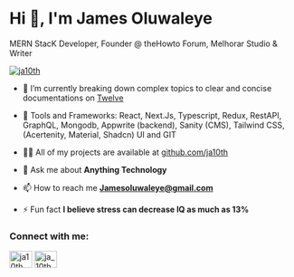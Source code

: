 <h1 align="left">Hi 👋, I'm James Oluwaleye</h1>
<p align="left">MERN StacK Developer, Founder @ theHowto Forum, Melhorar Studio & Writer </p>
<p align="left"> <a href="https://twitter.com/ja10th" target="blank"><img src="https://img.shields.io/twitter/follow/ja10th?logo=twitter&style=for-the-badge" alt="ja10th" /></a> </p>

- 🔭 I’m currently breaking down complex topics to clear and concise documentations on [Twelve](https://twelve.hashnode.dev)

- 🌱 Tools and Frameworks: React, Next.Js, Typescript, Redux, RestAPI, GraphQL, Mongodb, Appwrite (backend), Sanity (CMS), Tailwind CSS, (Acertenity, Material, Shadcn) UI and GIT

- 👨‍💻 All of my projects are available at [github.com/ja10th](github.com/ja10th/james-portfolio)

- 💬 Ask me about **Anything Technology**

- 📫 How to reach me **Jamesoluwaleye@gmail.com**

- ⚡ Fun fact **I believe stress can decrease IQ as much as 13%**

<h3 align="left">Connect with me:</h3>
<p align="left">
<a href="https://twitter.com/ja10th" target="blank"><img align="center" src="https://raw.githubusercontent.com/rahuldkjain/github-profile-readme-generator/master/src/images/icons/Social/twitter.svg" alt="ja10th" height="30" width="40" /></a>
<a href="https://instagram.com/ja_10th" target="blank"><img align="center" src="https://raw.githubusercontent.com/rahuldkjain/github-profile-readme-generator/master/src/images/icons/Social/instagram.svg" alt="ja_10th" height="30" width="40" /></a>
</p>




